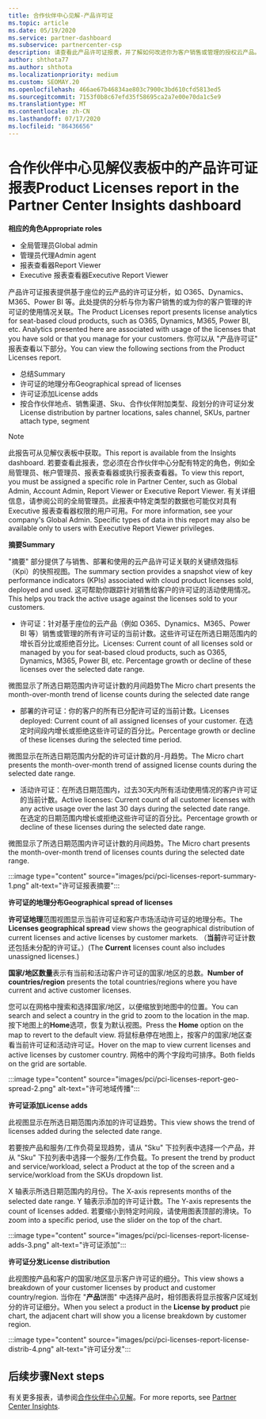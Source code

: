 ```yaml
---
title: 合作伙伴中心见解-产品许可证
ms.topic: article
ms.date: 05/19/2020
ms.service: partner-dashboard
ms.subservice: partnercenter-csp
description: 请查看此产品许可证报表，并了解如何改进你为客户销售或管理的授权云产品。
author: shthota77
ms.author: shthota
ms.localizationpriority: medium
ms.custom: SEOMAY.20
ms.openlocfilehash: 466ae67b46834ae803c7900c3bd610cfd5813ed5
ms.sourcegitcommit: 7153f0b8c67efd35f58695ca2a7e00e70da1c5e9
ms.translationtype: MT
ms.contentlocale: zh-CN
ms.lasthandoff: 07/17/2020
ms.locfileid: "86436656"
---
```

# <a name="product-licenses-report-in-the-partner-center-insights-dashboard"></a><span data-ttu-id="971c0-103">合作伙伴中心见解仪表板中的产品许可证报表</span><span class="sxs-lookup"><span data-stu-id="971c0-103">Product Licenses report in the Partner Center Insights dashboard</span></span>

<span data-ttu-id="971c0-104">**相应的角色**</span><span class="sxs-lookup"><span data-stu-id="971c0-104">**Appropriate roles**</span></span>
- <span data-ttu-id="971c0-105">全局管理员</span><span class="sxs-lookup"><span data-stu-id="971c0-105">Global admin</span></span>
- <span data-ttu-id="971c0-106">管理员代理</span><span class="sxs-lookup"><span data-stu-id="971c0-106">Admin agent</span></span>
- <span data-ttu-id="971c0-107">报表查看器</span><span class="sxs-lookup"><span data-stu-id="971c0-107">Report Viewer</span></span>
- <span data-ttu-id="971c0-108">Executive 报表查看器</span><span class="sxs-lookup"><span data-stu-id="971c0-108">Executive Report Viewer</span></span>

<span data-ttu-id="971c0-109">产品许可证报表提供基于座位的云产品的许可证分析，如 O365、Dynamics、M365、Power BI 等。此处提供的分析与你为客户销售的或为你的客户管理的许可证的使用情况关联。</span><span class="sxs-lookup"><span data-stu-id="971c0-109">The Product Licenses report presents license analytics for seat-based cloud products, such as O365, Dynamics, M365, Power BI, etc. Analytics presented here are associated with usage of the licenses that you have sold or that you manage for your customers.</span></span> <span data-ttu-id="971c0-110">你可以从 "产品许可证" 报表查看以下部分。</span><span class="sxs-lookup"><span data-stu-id="971c0-110">You can view the following sections from the Product Licenses report.</span></span>

- <span data-ttu-id="971c0-111">总结</span><span class="sxs-lookup"><span data-stu-id="971c0-111">Summary</span></span>
- <span data-ttu-id="971c0-112">许可证的地理分布</span><span class="sxs-lookup"><span data-stu-id="971c0-112">Geographical spread of licenses</span></span>
- <span data-ttu-id="971c0-113">许可证添加</span><span class="sxs-lookup"><span data-stu-id="971c0-113">License adds</span></span>
- <span data-ttu-id="971c0-114">按合作伙伴地点、销售渠道、Sku、合作伙伴附加类型、段划分的许可证分发</span><span class="sxs-lookup"><span data-stu-id="971c0-114">License distribution by partner locations, sales channel, SKUs, partner attach type, segment</span></span>

 > [!NOTE]
 > <span data-ttu-id="971c0-115">此报告可从见解仪表板中获取。</span><span class="sxs-lookup"><span data-stu-id="971c0-115">This report is available from the Insights dashboard.</span></span> <span data-ttu-id="971c0-116">若要查看此报表，您必须在合作伙伴中心分配有特定的角色，例如全局管理员、帐户管理员、报表查看器或执行报表查看器。</span><span class="sxs-lookup"><span data-stu-id="971c0-116">To view this report, you must be assigned a specific role in Partner Center, such as Global Admin, Account Admin, Report Viewer or Executive Report Viewer.</span></span> <span data-ttu-id="971c0-117">有关详细信息，请参阅公司的全局管理员。此报表中特定类型的数据也可能仅对具有 Executive 报表查看器权限的用户可用。</span><span class="sxs-lookup"><span data-stu-id="971c0-117">For more information, see your company's Global Admin. Specific types of data in this report may also be available only to users with Executive Report Viewer privileges.</span></span>

<span data-ttu-id="971c0-118">**摘要**</span><span class="sxs-lookup"><span data-stu-id="971c0-118">**Summary**</span></span>

<span data-ttu-id="971c0-119">"摘要" 部分提供了与销售、部署和使用的云产品许可证关联的关键绩效指标（Kpi）的快照视图。</span><span class="sxs-lookup"><span data-stu-id="971c0-119">The summary section provides a snapshot view of key performance indicators (KPIs) associated with cloud product licenses sold, deployed and used.</span></span> <span data-ttu-id="971c0-120">这可帮助你跟踪针对销售给客户的许可证的活动使用情况。</span><span class="sxs-lookup"><span data-stu-id="971c0-120">This helps you track the active usage against the licenses sold to your customers.</span></span>

- <span data-ttu-id="971c0-121">许可证：针对基于座位的云产品（例如 O365、Dynamics、M365、Power BI 等）销售或管理的所有许可证的当前计数。这些许可证在所选日期范围内的增长百分比或拒绝百分比。</span><span class="sxs-lookup"><span data-stu-id="971c0-121">Licenses: Current count of all licenses sold or managed by you for seat-based cloud products, such as O365, Dynamics, M365, Power BI, etc. Percentage growth or decline of these licenses over the selected date range.</span></span>

<span data-ttu-id="971c0-122">微图显示了所选日期范围内许可证计数的月间趋势</span><span class="sxs-lookup"><span data-stu-id="971c0-122">The Micro chart presents the month-over-month trend of license counts during the selected date range</span></span>

- <span data-ttu-id="971c0-123">部署的许可证：你的客户的所有已分配许可证的当前计数。</span><span class="sxs-lookup"><span data-stu-id="971c0-123">Licenses deployed: Current count of all assigned licenses of your customer.</span></span>
<span data-ttu-id="971c0-124">在选定时间段内增长或拒绝这些许可证的百分比。</span><span class="sxs-lookup"><span data-stu-id="971c0-124">Percentage growth or decline of these licenses during the selected time period.</span></span>

<span data-ttu-id="971c0-125">微图显示在所选日期范围内分配的许可证计数的月-月趋势。</span><span class="sxs-lookup"><span data-stu-id="971c0-125">The Micro chart presents the month-over-month trend of assigned license counts during the selected date range.</span></span>

- <span data-ttu-id="971c0-126">活动许可证：在所选日期范围内，过去30天内所有活动使用情况的客户许可证的当前计数。</span><span class="sxs-lookup"><span data-stu-id="971c0-126">Active licenses: Current count of all customer licenses with any active usage over the last 30 days during the selected date range.</span></span>
<span data-ttu-id="971c0-127">在选定的日期范围内增长或拒绝这些许可证的百分比。</span><span class="sxs-lookup"><span data-stu-id="971c0-127">Percentage growth or decline of these licenses during the selected date range.</span></span>

<span data-ttu-id="971c0-128">微图显示了所选日期范围内许可证计数的月间趋势。</span><span class="sxs-lookup"><span data-stu-id="971c0-128">The Micro chart presents the month-over-month trend of licenses counts during the selected date range.</span></span>

:::image type="content" source="images/pci/pci-licenses-report-summary-1.png" alt-text="许可证报表摘要":::

<span data-ttu-id="971c0-130">**许可证的地理分布**</span><span class="sxs-lookup"><span data-stu-id="971c0-130">**Geographical spread of licenses**</span></span>

<span data-ttu-id="971c0-131">**许可证地理**范围视图显示当前许可证和客户市场活动许可证的地理分布。</span><span class="sxs-lookup"><span data-stu-id="971c0-131">The **Licenses geographical spread** view shows the geographical distribution of current licenses and active licenses by customer markets.</span></span> <span data-ttu-id="971c0-132">（**当前**许可证计数还包括未分配的许可证。）</span><span class="sxs-lookup"><span data-stu-id="971c0-132">(The **Current** licenses count also includes unassigned licenses.)</span></span>

<span data-ttu-id="971c0-133">**国家/地区数量**表示有当前和活动客户许可证的国家/地区的总数。</span><span class="sxs-lookup"><span data-stu-id="971c0-133">**Number of countries/region** presents the total countries/regions where you have current and active customer licenses.</span></span>

<span data-ttu-id="971c0-134">您可以在网格中搜索和选择国家/地区，以便缩放到地图中的位置。</span><span class="sxs-lookup"><span data-stu-id="971c0-134">You can search and select a country in the grid to zoom to the location in the map.</span></span> <span data-ttu-id="971c0-135">按下地图上的**Home**选项，恢复为默认视图。</span><span class="sxs-lookup"><span data-stu-id="971c0-135">Press the **Home** option on the map to revert to the default view.</span></span> <span data-ttu-id="971c0-136">将鼠标悬停在地图上，按客户的国家/地区查看当前许可证和活动许可证。</span><span class="sxs-lookup"><span data-stu-id="971c0-136">Hover on the map to view current licenses and active licenses by customer country.</span></span> <span data-ttu-id="971c0-137">网格中的两个字段均可排序。</span><span class="sxs-lookup"><span data-stu-id="971c0-137">Both fields on the grid are sortable.</span></span>

:::image type="content" source="images/pci/pci-licenses-report-geo-spread-2.png" alt-text="许可地域传播":::

<span data-ttu-id="971c0-139">**许可证添加**</span><span class="sxs-lookup"><span data-stu-id="971c0-139">**License adds**</span></span>

<span data-ttu-id="971c0-140">此视图显示在所选日期范围内添加的许可证趋势。</span><span class="sxs-lookup"><span data-stu-id="971c0-140">This view shows the trend of licenses added during the selected date range.</span></span> 

<span data-ttu-id="971c0-141">若要按产品和服务/工作负荷呈现趋势，请从 "Sku" 下拉列表中选择一个产品，并从 "Sku" 下拉列表中选择一个服务/工作负载。</span><span class="sxs-lookup"><span data-stu-id="971c0-141">To present the trend by product and service/workload, select a Product at the top of the screen and a service/workload from the SKUs dropdown list.</span></span>

<span data-ttu-id="971c0-142">X 轴表示所选日期范围内的月份。</span><span class="sxs-lookup"><span data-stu-id="971c0-142">The X-axis represents months of the selected date range.</span></span> <span data-ttu-id="971c0-143">Y 轴表示添加的许可证计数。</span><span class="sxs-lookup"><span data-stu-id="971c0-143">The Y-axis represents the count of licenses added.</span></span> <span data-ttu-id="971c0-144">若要缩小到特定时间段，请使用图表顶部的滑块。</span><span class="sxs-lookup"><span data-stu-id="971c0-144">To zoom into a specific period, use the slider on the top of the chart.</span></span>

:::image type="content" source="images/pci/pci-licenses-report-license-adds-3.png" alt-text="许可证添加":::

<span data-ttu-id="971c0-146">**许可证分发**</span><span class="sxs-lookup"><span data-stu-id="971c0-146">**License distribution**</span></span>

<span data-ttu-id="971c0-147">此视图按产品和客户的国家/地区显示客户许可证的细分。</span><span class="sxs-lookup"><span data-stu-id="971c0-147">This view shows a breakdown of your customer licenses by product and customer country/region.</span></span> <span data-ttu-id="971c0-148">当你在 "**产品**饼图" 中选择产品时，相邻图表将显示按客户区域划分的许可证细分。</span><span class="sxs-lookup"><span data-stu-id="971c0-148">When you select a product in the **License by product** pie chart, the adjacent chart will show you a license breakdown by customer region.</span></span>

:::image type="content" source="images/pci/pci-licenses-report-license-distrib-4.png" alt-text="许可证分发":::

## <a name="next-steps"></a><span data-ttu-id="971c0-150">后续步骤</span><span class="sxs-lookup"><span data-stu-id="971c0-150">Next steps</span></span>

<span data-ttu-id="971c0-151">有关更多报表，请参阅[合作伙伴中心见解](partner-center-insights.md)。</span><span class="sxs-lookup"><span data-stu-id="971c0-151">For more reports, see [Partner Center Insights](partner-center-insights.md).</span></span>
